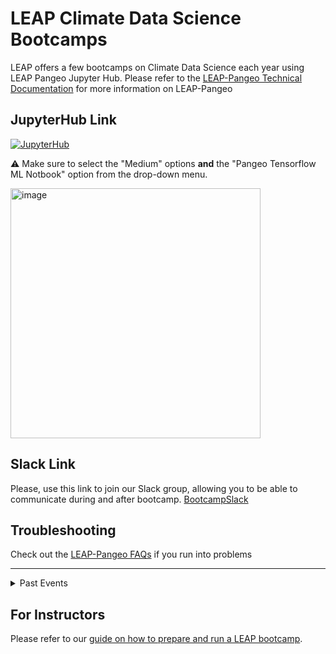 # LEAP Climate Data Science Bootcamps 

LEAP offers a few bootcamps on Climate Data Science each year using LEAP Pangeo Jupyter Hub.
Please refer to the [LEAP-Pangeo Technical Documentation](https://leap-stc.github.io/intro.html) for more information on LEAP-Pangeo

## JupyterHub Link
[![JupyterHub](https://img.shields.io/badge/jupyterhub-leap.2i2c.cloud-orange?style=for-the-badge&logo=jupyter)](https://leap.2i2c.cloud/)

⚠️ Make sure to select the "Medium" options **and** the "Pangeo Tensorflow ML Notbook" option from the drop-down menu.

<img width="400" alt="image" src="https://user-images.githubusercontent.com/14314623/210663933-5ff9e199-58bb-40c3-8a3b-bc2b535ce35e.png">

## Slack Link

Please, use this link to join our Slack group, allowing you to be able to communicate during and after bootcamp.
[BootcampSlack](https://join.slack.com/share/enQtODI5NTg1MzkyMzAyNC05MTg4NzQ5NjY0YWM4ZTUzZDE1ZTkxZDM0MTUwNmRlNmYzYjAwNTIzYTQzZjVjMDI0Y2FhYzUyMDBlYTVkOTI4)

## Troubleshooting
Check out the [LEAP-Pangeo FAQs](https://leap-stc.github.io/_preview/126/guides/faq.html#i-cannot-log-into-the-hub) if you run into problems



___

<details>

<summary>Past Events</summary>

## Winter 2025 Bootcamp - Jan 2025

### Day 1
Instructor: Qingyuan Yang, Ph.D., Department of Earth and Environment Engineering Columbia University

**Learning Goals**:
1. Learn to process, analyze and visualize climate data in the cloud with scientific Python using the LEAP-Pangeo Jupyter Hub;
2. Gain a understanding of fundamental climate concepts, alongside common diagnostic statistics and techniques.

The workplan for Day-1 is on the following page. We mainly follow the workshop 2023 Train- the-Trainer Bootcamp Day 1: Climate and Geospatial Data Analysis by Prof. Ryan Abernathey. 
The day is divided into lecture sessions and interactive studios, offering participants the chance to solidify their learning through hands-on practice. Students are asked to mirror the instructor’s each step during lecture sessions using LEAP-Pangeo Hub and are encouraged to work in groups.

#### Materials and Links

🪄 Click on the links here to open the materials up directly in the LEAP-Pangeo Hub

The lectures are based on the book [An Introduction to Earth and Environmental Data Science](https://earth-env-data-science.github.io/intro.html). [Book github repo](https://github.com/earth-env-data-science/earth-env-data-science-book)
You can find the lecture notebooks [here](https://github.com/earth-env-data-science/earth-env-data-science-book/tree/master/src/lectures)

[![Open in LEAP-Pangeo Hub](https://custom-icon-badges.demolab.com/badge/Jupyter%20Hub-Launch%20%F0%9F%9A%80-blue?style=for-the-badge&logo=leap-globe)](https://leap.2i2c.cloud/hub/user-redirect/git-pull?repo=https%3A%2F%2Fgithub.com%2Fearth-env-data-science%2Fearth-env-data-science-book&urlpath=lab%2Ftree%2Fearth-env-data-science-book%2F&branch=master) (navigate to `src/lectures' to find the notebooks).

### Day 1

#### MONDAY, January 13, 2025: Climate and Geospatial Data Analysis with Python  

8:30 a.m.: 	Check-in  / Breakfast 

9:00 a.m.: 	Introduction to Bootcamp + Team 

9:05 a.m.: 	LEAP-Pangeo Login and Pre-Lecture Preparation

9:15 a.m.: 	Introduction of Climate Data & LEAP-Pangeo (Record)

9:25 a.m.: 	Session 1: Basic Xarray (Record)

10:55 a.m.: Studio 1: Analyzing Atmospheric Radiation Data 

11:45 a.m.: Lunch + Break

12:45 p.m.: Session 2: Advanced Xarray (Record)

2:15 p.m.: 	Studio 2: Analyzing El Niño Variability in SST Data

3:05 p.m.: 	Break

3:15 p.m.: 	Session 3: Climate Data in the Cloud (Record)

4:05 p.m.: 	Studio 3: Multi-Model Analysis and Comparison

4:45 p.m.: 	Day 1 Concludes

### Day 1 Syllabus, Documents, Codes
[Day 1 Files](https://github.com/yiqioyang/LEAP_Bootcamp_winter2025_Day1)

### Day 2

#### TUESDAY, January 14, 2025: Machine Learning for Climate Data

8:30 a.m.: 	Check-in / Breakfast

9:00 a.m.: 	Session 1: Introduction to Neural Networks (Record)

10:00 a.m.: Break

10:15 a.m.: Neural Networks cont’d.  (Record)

10:30 a.m.: Lab: Using Neural Networks with Climate Data in the Cloud

11:30 a.m.: Lunch + Break

12:30 p.m.: Session 2: Convolutional Neural Networks (Record)

1:15 p.m.: 	Break

1:30 p.m.: 	Lab: Using CNN to forecast global temperature 

2:15 p.m.: 	Discussion to Recurrent Neural Networks (Record)

2:45 p.m.: 	Break

3:00 p.m.: 	Lab: LSTM Model

4:15 p.m.: 	Final Thoughts: Graph Neural Networks  (Record)

4:30 p.m.: 	Bootcamp concludes



### Day 2 Syllabus, Documents, Codes
[Day 2 Files](https://github.com/A-Candace/Week2_Columbia_LEAP_Bootcamp)

## Summer 2024 Bootcamp - May and June 2024
### Week 1

[![Open in LEAP-Pangeo Hub](https://custom-icon-badges.demolab.com/badge/Jupyter%20Hub-Launch%20%F0%9F%9A%80-blue?style=for-the-badge&logo=leap-globe)](https://leap.2i2c.cloud/hub/user-redirect/git-pull?repo=https%3A%2F%2Fgithub.com%2Fleap-stc%2FLEAP-bootcamps&urlpath=lab%2Ftree%2FLEAP-bootcamps%2F&branch=main) 

Time	       | Topic
------------ | ------------
Day 1        | Project Review, Getting Started (Python, Scientific Computing & Visualization)
Day 2        | Data Exploration and Analysis with Xarray, Dask
Day 3        | Advanced Xarray
Day 4        | Fundamental of Climate Science

## Winter 2024 Bootcamp - Jan 2024

### Day 1
Instructor: Yu Huang, Ph.D. candidate, Department of Earth and Environment Engineering Columbia University

**Learning Goals**:
1. Learn to process, analyze and visualize climate data in the cloud with scientific Python using the LEAP-Pangeo Jupyter Hub;
2. Gain a understanding of fundamental climate concepts, alongside common diagnostic statistics and techniques.

The workplan for Day-1 is on the following page. We mainly follow the workshop 2023 Train- the-Trainer Bootcamp Day 1: Climate and Geospatial Data Analysis by Prof. Ryan Abernathey. 
The day is divided into lecture sessions and interactive studios, offering participants the chance to solidify their learning through hands-on practice. Students are asked to mirror the instructor’s each step during lecture sessions using LEAP-Pangeo Hub and are encouraged to work in groups.

#### Materials and Links

🪄 Click on the links here to open the materials up directly in the LEAP-Pangeo Hub

The lectures are based on the book [An Introduction to Earth and Environmental Data Science](https://earth-env-data-science.github.io/intro.html). [Book github repo](https://github.com/earth-env-data-science/earth-env-data-science-book)
You can find the lecture notebooks [here](https://github.com/earth-env-data-science/earth-env-data-science-book/tree/master/src/lectures)

[![Open in LEAP-Pangeo Hub](https://custom-icon-badges.demolab.com/badge/Jupyter%20Hub-Launch%20%F0%9F%9A%80-blue?style=for-the-badge&logo=leap-globe)](https://leap.2i2c.cloud/hub/user-redirect/git-pull?repo=https%3A%2F%2Fgithub.com%2Fearth-env-data-science%2Fearth-env-data-science-book&urlpath=lab%2Ftree%2Fearth-env-data-science-book%2F&branch=master) (navigate to `src/lectures' to find the notebooks).

[Day 1 Schedule](https://github.com/leap-stc/LEAP-bootcamps/tree/main/Schedules/Bootcamp24Jan_Day1_Schedule.pdf)

Time	       | Topic
------------ | ------------
8:30 – 9:15	 | Check in / Breakfast
9:15 – 9:20	 | Greeting from Prof. Pierre Gentine, LEAP center director
9:20 – 9:30	 | LEAP-Pangeo Login and Pre-lecture Preparation
9:30 – 9:40	 | Introduction of Climate Data & LEAP-Pangeo
9:40 – 11:10 | Session 1: Basic Xarray ([Argo](https://www.aoml.noaa.gov/argo/))
11:10 – 12:00| Studio 1: Analyzing Atmospheric Radiation ([CERES](https://ceres.larc.nasa.gov/resources/faqs/))
12:00 – 13:00| Lunch + Break
13:00 – 14:30| Session 2: Advanced Xarray 
14:30 – 15:20| Studio 2: Analyzing [El Niño](https://www.ncei.noaa.gov/access/monitoring/enso/sst) Variability ([ERSST](https://www.ncei.noaa.gov/access/metadata/landing-page/bin/iso?id=gov.noaa.ncdc:C00927))
15:20 – 15:30| Break
15:30 – 16:20| Session 3: [Climate Modeling](https://www.youtube.com/watch?v=XGi2a0tNjOo) and Simulations in the Cloud ([CMIP6](https://gmd.copernicus.org/articles/9/1937/2016/))
16:20 – 17:00| Studio 3: Multi-Model Analysis and Comparison

### Day 2
[Day 2 Schedule](https://github.com/A-Candace/Columbia_Winter2024_Bootcamp/blob/main/Finalized_Day2_Schedule.pdf)

## Summer 2023 REU Bootcamp - June 2023

Syllabi and links: 
[Week 1 Schedule](https://github.com/YuHuang3019/LEAP-bootcamps/blob/main/Schedules/REU23_Week1_Schedule.pdf)

[Week 2 Schedule](https://github.com/A-Candace/Week2_Bootcamp/blob/main/Workshop_Syllabus_Week2.doc)

[Week 2 Additional Materials, Lectures, Codes](https://github.com/A-Candace/Week2_Bootcamp/tree/main)

[Preprocessing, visualization and climate analysis of REU dataset](https://github.com/sungdukyu/LEAP_REU_Dataset_Notebook)

[Machine learning example using toy REU dataset](https://github.com/sungdukyu/LEAP_REU_Dataset_Notebook/tree/main/ML_notebook)
___
## Winter 2023 Bootcamp - Jan 2023

[Bootcamp Recordings on YouTube](https://www.youtube.com/playlist?list=PLXDGkYY03IBtP2vE5DTcBwXf07djfNR7l)

### Course Materials
#### Day 1
We will cover the [Xarray Lectures](https://earth-env-data-science.github.io/lectures/xarray/xarray_intro.html) from Ryan's class.
Use [this link](https://leap.2i2c.cloud/hub/user-redirect/git-pull?repo=https%3A%2F%2Fgithub.com%2Fearth-env-data-science%2Fearth-env-data-science-book&branch=master&urlpath=lab%2Ftree%2Fearth-env-data-science-book%2Fsrc%2Fassignments) to open the assignments for the studios.

#### Day 2
Use [this link](https://leap.2i2c.cloud/hub/user-redirect/git-pull?repo=https%3A%2F%2Fgithub.com%2Fleap-stc%2Fbootcamp-2023&urlpath=lab%2Ftree%2Fbootcamp-2023%2FCodes%2FDay2%2F&branch=main) to launch the material for Day 2.
___
</details>

## For Instructors
Please refer to our [guide on how to prepare and run a LEAP bootcamp](https://leap-stc.github.io/guides/bootcamp.html#running-leap-bootcamps).
